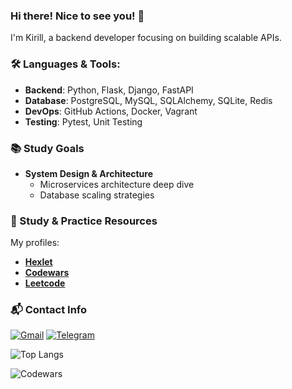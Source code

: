 ### Hi there! Nice to see you! 👋

I'm Kirill, a backend developer focusing on building scalable APIs.

### 🛠️ Languages & Tools:
- **Backend**: Python, Flask, Django, FastAPI
- **Database**: PostgreSQL, MySQL, SQLAlchemy, SQLite, Redis
- **DevOps**: GitHub Actions, Docker, Vagrant
- **Testing**: Pytest, Unit Testing

### 📚 Study Goals

- **System Design & Architecture**
  - Microservices architecture deep dive
  - Database scaling strategies

### 📖 Study & Practice Resources

My profiles:

- **[Hexlet](https://ru.hexlet.io/u/shortyk)**
- **[Codewars](https://www.codewars.com/users/shortyk_tw)**
- **[Leetcode](https://leetcode.com/u/shortyk/)**

### 📬 Contact Info

[![Gmail](https://img.shields.io/badge/Gmail-D14836?style=for-the-badge&logo=gmail&logoColor=white)](mailto:shortykofficial@gmail.com)
[![Telegram](https://img.shields.io/badge/Telegram-2CA5E0?style=for-the-badge&logo=telegram&logoColor=white)](https://t.me/shrtyk)

![Top Langs](https://github-readme-stats.vercel.app/api/top-langs/?username=shortykevich&hide=TeX&layout=compact)

![Codewars](https://www.codewars.com/users/shortyk_tw/badges/small)

